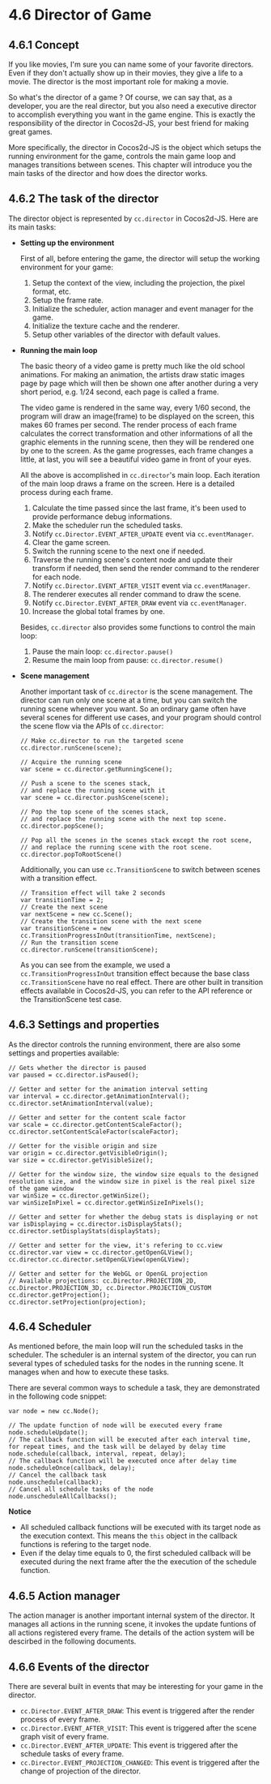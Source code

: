 # 4.6 Director of Game

## 4.6.1 Concept

If you like movies, I'm sure you can name some of your favorite directors. Even if they don't actually show up in their movies, they give a life to a movie. The director is the most important role for making a movie.

So what's the director of a game ? Of course, we can say that, as a developer, you are the real director, but you also need a executive director to accomplish everything you want in the game engine. This is exactly the responsibility of the director in Cocos2d-JS, your best friend for making great games.

More specifically, the director in Cocos2d-JS is the object which setups the running environment for the game, controls the main game loop and manages transitions between scenes. This chapter will introduce you the main tasks of the director and how does the director works.

## 4.6.2 The task of the director

The director object is represented by `cc.director` in Cocos2d-JS. Here are its main tasks:

- **Setting up the environment**

    First of all, before entering the game, the director will setup the working environment for your game:

    1. Setup the context of the view, including the projection, the pixel format, etc.
    2. Setup the frame rate.
    3. Initialize the scheduler, action manager and event manager for the game.
    4. Initialize the texture cache and the renderer.
    5. Setup other variables of the director with default values.

- **Running the main loop**
    
    The basic theory of a video game is pretty much like the old school animations. For making an animation, the artists draw static images page by page which will then be shown one after another during a very short period, e.g. 1/24 second, each page is called a frame. 

    The video game is rendered in the same way, every 1/60 second, the program will draw an image(frame) to be displayed on the screen, this makes 60 frames per second. The render process of each frame calculates the correct transformation and other informations of all the graphic elements in the running scene, then they will be rendered one by one to the screen. As the game progresses, each frame changes a little, at last, you will see a beautiful video game in front of your eyes.

    All the above is accomplished in `cc.director`'s main loop. Each iteration of the main loop draws a frame on the screen. Here is a detailed process during each frame.

    1. Calculate the time passed since the last frame, it's been used to provide performance debug informations.
    2. Make the scheduler run the scheduled tasks.
    3. Notify `cc.Director.EVENT_AFTER_UPDATE` event via `cc.eventManager`.
    4. Clear the game screen.
    5. Switch the running scene to the next one if needed.
    6. Traverse the running scene's content node and update their transform if needed, then send the render command to the renderer for each node.
    7. Notify `cc.Director.EVENT_AFTER_VISIT` event via `cc.eventManager`.
    8. The renderer executes all render command to draw the scene.
    9. Notify `cc.Director.EVENT_AFTER_DRAW` event via `cc.eventManager`.
    10. Increase the global total frames by one.

    Besides, `cc.director` also provides some functions to control the main loop:

    1. Pause the main loop: `cc.director.pause()`
    2. Resume the main loop from pause: `cc.director.resume()`

- **Scene management**

    Another important task of `cc.director` is the scene management. The director can run only one scene at a time, but you can switch the running scene whenever you want. So an ordinary game often have several scenes for different use cases, and your program should control the scene flow via the APIs of `cc.director`:
    
    ```
    // Make cc.director to run the targeted scene
    cc.director.runScene(scene);

    // Acquire the running scene
    var scene = cc.director.getRunningScene();
    
    // Push a scene to the scenes stack, 
    // and replace the running scene with it
    var scene = cc.director.pushScene(scene);

    // Pop the top scene of the scenes stack,
    // and replace the running scene with the next top scene.
    cc.director.popScene();
    
    // Pop all the scenes in the scenes stack except the root scene,
    // and replace the running scene with the root scene.
    cc.director.popToRootScene()
    ```

    Additionally, you can use `cc.TransitionScene` to switch between scenes with a transition effect.

    ```
    // Transition effect will take 2 seconds
    var transitionTime = 2;
    // Create the next scene
    var nextScene = new cc.Scene();
    // Create the transition scene with the next scene
    var transitionScene = new cc.TransitionProgressInOut(transitionTime, nextScene);
    // Run the transition scene
    cc.director.runScene(transitionScene);
    ```

    As you can see from the example, we used a `cc.TransitionProgressInOut` transition effect because the base class `cc.TransitionScene` have no real effect. There are other built in transition effects available in Cocos2d-JS, you can refer to the API reference or the TransitionScene test case.

## 4.6.3 Settings and properties

As the director controls the running environment, there are also some settings and properties available:

```
// Gets whether the director is paused
var paused = cc.director.isPaused();

// Getter and setter for the animation interval setting
var interval = cc.director.getAnimationInterval();
cc.director.setAnimationInterval(value);

// Getter and setter for the content scale factor
var scale = cc.director.getContentScaleFactor();
cc.director.setContentScaleFactor(scaleFactor);

// Getter for the visible origin and size
var origin = cc.director.getVisibleOrigin();
var size = cc.director.getVisibleSize();

// Getter for the window size, the window size equals to the designed resolution size, and the window size in pixel is the real pixel size of the game window
var winSize = cc.director.getWinSize();
var winSizeInPixel = cc.director.getWinSizeInPixels();

// Getter and setter for whether the debug stats is displaying or not 
var isDisplaying = cc.director.isDisplayStats();
cc.director.setDisplayStats(displayStats);

// Getter and setter for the view, it's refering to cc.view
cc.director.var view = cc.director.getOpenGLView();
cc.director.cc.director.setOpenGLView(openGLView);

// Getter and setter for the WebGL or OpenGL projection
// Available projections: cc.Director.PROJECTION_2D, cc.Director.PROJECTION_3D, cc.Director.PROJECTION_CUSTOM
cc.director.getProjection();
cc.director.setProjection(projection);
```

## 4.6.4 Scheduler

As mentioned before, the main loop will run the scheduled tasks in the scheduler. The scheduler is an internal system of the director, you can run several types of scheduled tasks for the nodes in the running scene. It manages when and how to execute these tasks.

There are several common ways to schedule a task, they are demonstrated in the following code snippet:

```
var node = new cc.Node();

// The update function of node will be executed every frame
node.scheduleUpdate();
// The callback function will be executed after each interval time, for repeat times, and the task will be delayed by delay time
node.schedule(callback, interval, repeat, delay);
// The callback function will be executed once after delay time
node.scheduleOnce(callback, delay);
// Cancel the callback task
node.unschedule(callback);
// Cancel all schedule tasks of the node
node.unscheduleAllCallbacks();
```

**Notice**

- All scheduled callback functions will be executed with its target node as the execution context. This means the `this` object in the callback functions is refering to the target node.
- Even if the delay time equals to 0, the first scheduled callback will be executed during the next frame after the the execution of the schedule function.

## 4.6.5 Action manager

The action manager is another important internal system of the director. It manages all actions in the running scene, it invokes the update funtions of all actions registered every frame. The details of the action system will be descirbed in the following documents.

## 4.6.6 Events of the director

There are several built in events that may be interesting for your game in the director.

- `cc.Director.EVENT_AFTER_DRAW`: This event is triggered after the render process of every frame.
- `cc.Director.EVENT_AFTER_VISIT`: This event is triggered after the scene graph visit of every frame.
- `cc.Director.EVENT_AFTER_UPDATE`: This event is triggered after the schedule tasks of every frame.
- `cc.Director.EVENT_PROJECTION_CHANGED`: This event is triggered after the change of projection of the director.